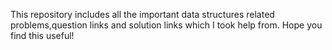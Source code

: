 This repository includes all the important data structures related problems,question links and solution links which I took help from.
Hope you find this useful!
